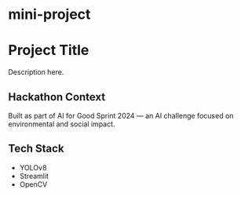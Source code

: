 # mini-project

# Project Title
Description here.

## Hackathon Context
Built as part of AI for Good Sprint 2024 — an AI challenge focused on environmental and social impact.

## Tech Stack
- YOLOv8
- Streamlit
- OpenCV
